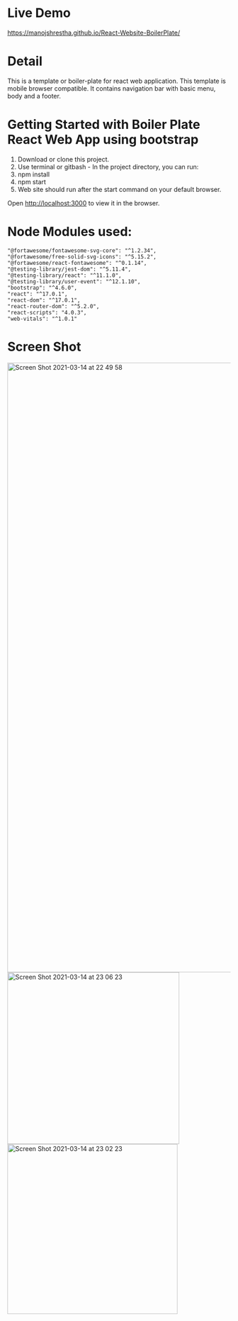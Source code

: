 # Live Demo
https://manojshrestha.github.io/React-Website-BoilerPlate/

# Detail
This is a template or boiler-plate for react web application. This template is mobile browser compatible. It contains navigation bar with basic menu, body and a footer.


# Getting Started with Boiler Plate React Web App using bootstrap
1. Download or clone this project.
2. Use terminal or gitbash - In the project directory, you can run:
3. npm install
4. npm start
5. Web site should run after the start command on your default browser.

Open [http://localhost:3000](http://localhost:3000) to view it in the browser.

# Node Modules used:
    "@fortawesome/fontawesome-svg-core": "^1.2.34",
    "@fortawesome/free-solid-svg-icons": "^5.15.2",
    "@fortawesome/react-fontawesome": "^0.1.14",
    "@testing-library/jest-dom": "^5.11.4",
    "@testing-library/react": "^11.1.0",
    "@testing-library/user-event": "^12.1.10",
    "bootstrap": "^4.6.0",
    "react": "^17.0.1",
    "react-dom": "^17.0.1",
    "react-router-dom": "^5.2.0",
    "react-scripts": "4.0.3",
    "web-vitals": "^1.0.1"


# Screen Shot

<img width="1377" alt="Screen Shot 2021-03-14 at 22 49 58" src="https://user-images.githubusercontent.com/2150286/111071069-d2a98880-8517-11eb-9478-4149a0f9a5ad.png">

<img width="388" alt="Screen Shot 2021-03-14 at 23 06 23" src="https://user-images.githubusercontent.com/2150286/111071506-d2aa8800-8519-11eb-856f-d002eecc2ca1.png">

<img width="384" alt="Screen Shot 2021-03-14 at 23 02 23" src="https://user-images.githubusercontent.com/2150286/111071382-36808100-8519-11eb-9835-0a026ff73214.png">

